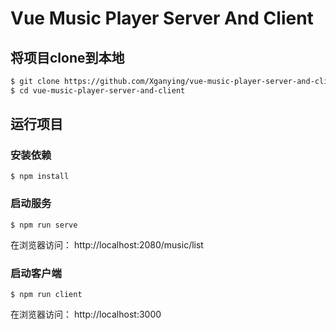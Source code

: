 # Vue Music Player Server And Client

## 将项目clone到本地

```bash
$ git clone https://github.com/Xganying/vue-music-player-server-and-client.git
$ cd vue-music-player-server-and-client
```

## 运行项目

### 安装依赖

```
$ npm install
```

### 启动服务

```
$ npm run serve
```

在浏览器访问： http://localhost:2080/music/list 

### 启动客户端

```
$ npm run client
```

在浏览器访问： http://localhost:3000 

